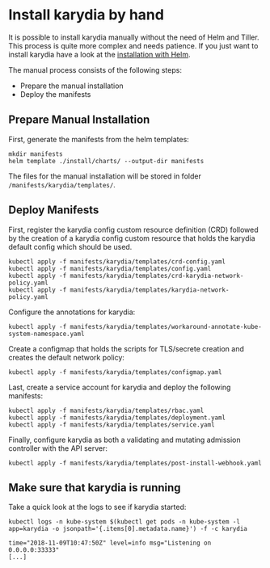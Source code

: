 # Install karydia by hand
It is possible to install karydia manually without the need of Helm and Tiller. This process is quite more complex and needs patience. If you just want to install karydia have a look at the [installation with Helm](../install/README.md).

The manual process consists of the following steps:
- Prepare the manual installation
- Deploy the manifests

## Prepare Manual Installation
First, generate the manifests from the helm templates:
```
mkdir manifests
helm template ./install/charts/ --output-dir manifests
```

The files for the manual installation will be stored in folder `/manifests/karydia/templates/`.

## Deploy Manifests
First, register the karydia config custom resource definition (CRD) followed by the creation of a karydia config custom resource that holds the karydia default config which should be used.

```
kubectl apply -f manifests/karydia/templates/crd-config.yaml
kubectl apply -f manifests/karydia/templates/config.yaml
kubectl apply -f manifests/karydia/templates/crd-karydia-network-policy.yaml
kubectl apply -f manifests/karydia/templates/karydia-network-policy.yaml
```

Configure the annotations for karydia:
```
kubectl apply -f manifests/karydia/templates/workaround-annotate-kube-system-namespace.yaml
```

Create a configmap that holds the scripts for TLS/secrete creation and creates the default network policy:
```
kubectl apply -f manifests/karydia/templates/configmap.yaml
````

Last, create a service account for karydia and deploy the following manifests:
```
kubectl apply -f manifests/karydia/templates/rbac.yaml
kubectl apply -f manifests/karydia/templates/deployment.yaml
kubectl apply -f manifests/karydia/templates/service.yaml
```

Finally, configure karydia as both a validating and mutating admission controller with the API server:
```
kubectl apply -f manifests/karydia/templates/post-install-webhook.yaml
```

## Make sure that karydia is running
Take a quick look at the logs to see if karydia started:
```
kubectl logs -n kube-system $(kubectl get pods -n kube-system -l app=karydia -o jsonpath='{.items[0].metadata.name}') -f -c karydia

time="2018-11-09T10:47:50Z" level=info msg="Listening on 0.0.0.0:33333"
[...]
```
